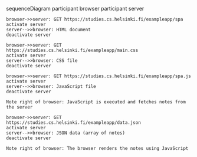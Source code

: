 sequenceDiagram
    participant browser
    participant server

    browser->>server: GET https://studies.cs.helsinki.fi/exampleapp/spa
    activate server
    server-->>browser: HTML document
    deactivate server

    browser->>server: GET https://studies.cs.helsinki.fi/exampleapp/main.css
    activate server
    server-->>browser: CSS file
    deactivate server

    browser->>server: GET https://studies.cs.helsinki.fi/exampleapp/spa.js
    activate server
    server-->>browser: JavaScript file
    deactivate server

    Note right of browser: JavaScript is executed and fetches notes from the server

    browser->>server: GET https://studies.cs.helsinki.fi/exampleapp/data.json
    activate server
    server-->>browser: JSON data (array of notes)
    deactivate server

    Note right of browser: The browser renders the notes using JavaScript
